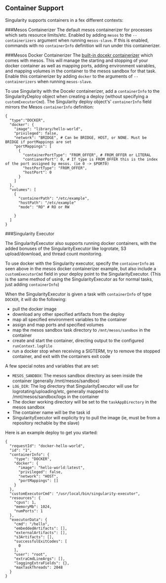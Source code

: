 ## Container Support

Singularity supports containers in a fex different contexts:

###Mesos Containerizer
The default mesos containerizer for processes which sets resource limits/etc. Enabled by adding `mesos` to the `--containerizers` argument when running `mesos-slave`. If this is enabled, commands with no `containerInfo` definition will run under this containerizer.

###Mesos Docker Containerizer
The [built-in docekr containerizer](https://mesos.apache.org/documentation/latest/docker-containerizer/) which comes with mesos. This will manage the starting and stopping of your docker container as well as mapping ports, adding environment vairables, and mapping volumes in the container to the mesos sandbox for that task. Enable this containerizer by adding `docker` to the arguments of `--containerizers` when running `mesos-slave`.

To use Singularity with the Docekr containerizer, add a `containerInfo` to the SingularityDeploy object when creating a deploy (without specifying a `customExecutorCmd`). The Singularity deploy object's' `containerInfo` field mirrors the Mesos `containerInfo` definition:

```
{
  "type":"DOCKER",
  "docker": {
    "image": "library/hello-world",
    "privileged": false,
    "network": "BRIDGE", # Can be BRIDGE, HOST, or NONE. Must be BRIDGE if portMappings are set
    "portMappings": [
      {
        "containerPortType": "FROM_OFFER", # FROM_OFFER or LITERAL
        "contianerPort": 0, # If type is FROM_OFFER this is the index of the port assigned by mesos. (ie 0 -> $PORT0)
        "hostPortType": "FROM_OFFER",
        "hostPort": 0
      }
    ]
  },
  "volumes": [
    {
      "containerPath": "/etc/example",
      "hostPath": "/etc/example"
      "mode": "RO" # RO or RW

    }
  ]
}
```

###Singularity Executor

The SingularityExecutor also supports running docker containers, with the added bonuses of the SingularityExecutor like logrotate, S3 upload/download, and thread count monitoring.

To use docker with the Singularity executor, specify the `containerInfo` as seen above in the mesos docker containerizer example, but also include a `customExecutorCmd` field in your deploy point to the SingularityExecutor. (This is the same method of using the SingularityExecutor as for normal tasks, just adding `containerInfo`)

When the SingularityExecutor is given a task with `containerInfo` of type `DOCKER`, it will do the following:
- pull the docker image
- download any other specified artifacts from the deploy
- map all specified environment variables to the container
- assign and map ports and specified volumes
- map the mesos sandbox task directory to `/mnt/mesos/sandbox` in the container
- create and start the container, directing output to the configured `runContext.logFile`
- run a docker stop when receiving a SIGTERM, try to remove the stopped container, and exit with the containers exit code

A few special notes and variables that are set:
- `MESOS_SANDBOX`: The mesos sandbox directory as seen inside the container (generally /mnt/mesos/sandbox)
- `LOG_DIR`: The log directory that SingularityExecutor will use for logrotating/uploading/etc, generally mapped to /mnt/mesos/sandbox/logs in the container
- The docker working directory will be set to the `taskAppDirectory` in the mesos sandbox
- The container name will be the task id
- SingularityExecutor will explicity try to pull the image (ie, must be from a repository rechable by the slave)

Here is an example deploy to get you started:

```
{
  "requestId": "docker-hello-world",
  "id": "1",
  "containerInfo": {
    "type": "DOCKER",
    "docker": {
      "image": "hello-world:latest",
      "privileged": false,
      "network": "HOST",
      "portMappings": []
    }
  },
  "customExecutorCmd": "/usr/local/bin/singularity-executor",
  "resources": {
    "cpus": 1,
    "memoryMb": 1024,
    "numPorts": 1
  },
  "executorData": {
    "cmd": "/hello",
    "embeddedArtifacts": [],
    "externalArtifacts": [],
    "s3Artifacts": [],
    "successfulExitCodes": [
      0
    ],
    "user": "root",
    "extraCmdLineArgs": [],
    "loggingExtraFields": {},
    "maxTaskThreads": 2048
  }
}
```
